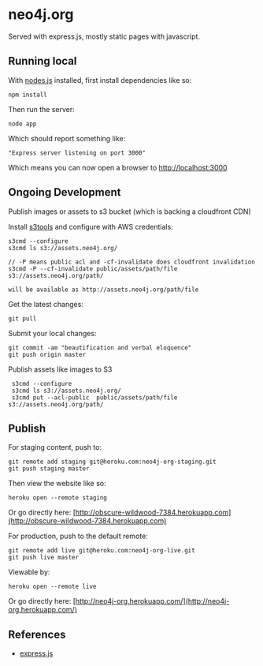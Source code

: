 neo4j.org
=========

Served with express.js, mostly static pages with javascript. 

Running local
-------------

With [nodes.js](http://nodejs.org) installed, first install dependencies like so:

    npm install

Then run the server:

    node app

Which should report something like:

    "Express server listening on port 3000"

Which means you can now open a browser to [http://localhost:3000](http://localhost:3000)

Ongoing Development
-------------------

Publish images or assets to s3 bucket (which is backing a cloudfront CDN)

Install [s3tools](http://s3tools.org/s3cmd) and configure with AWS credentials:

    s3cmd --configure
    s3cmd ls s3://assets.neo4j.org/

    // -P means public acl and -cf-invalidate does cloudfront invalidation
    s3cmd -P --cf-invalidate public/assets/path/file s3://assets.neo4j.org/path/

    will be available as http://assets.neo4j.org/path/file

Get the latest changes:

    git pull

Submit your local changes:

    git commit -am "beautification and verbal eloquence"
    git push origin master
    
Publish assets like images to S3

     s3cmd --configure
     s3cmd ls s3://assets.neo4j.org/
     s3cmd put --acl-public  public/assets/path/file s3://assets.neo4j.org/path/

Publish
-------

For staging content, push to:

    git remote add staging git@heroku.com:neo4j-org-staging.git
    git push staging master

Then view the website like so:

    heroku open --remote staging

Or go directly here: [http://obscure-wildwood-7384.herokuapp.com](http://obscure-wildwood-7384.herokuapp.com)


For production, push to the default remote:

    git remote add live git@heroku.com:neo4j-org-live.git
    git push live master

Viewable by:

    heroku open --remote live

Or go directly here: [http://neo4j-org.herokuapp.com/](http://neo4j-org.herokuapp.com/)

References
----------

* [express.js](http://expressjs.com)
